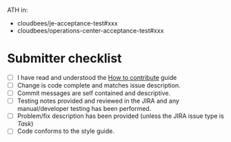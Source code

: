 <!-- Description of the issue/feature and how the change fixes it. -->

<!-- remove the following if there are no ATH tests -->
ATH in:
* cloudbees/je-acceptance-test#xxx
* cloudbees/operations-center-acceptance-test#xxx

# Submitter checklist
- [ ] I have read and understood the [How to contribute](https://cloudbees.atlassian.net/wiki/spaces/CORE/pages/2280423501/How+to+contribute) guide
- [ ] Change is code complete and matches issue description.
- [ ] Commit messages are self contained and descriptive.
- [ ] Testing notes provided and reviewed in the JIRA and any manual/developer testing has been performed.
- [ ] Problem/fix description has been provided (unless the JIRA issue type is _Task_)
- [ ] Code conforms to the style guide.
